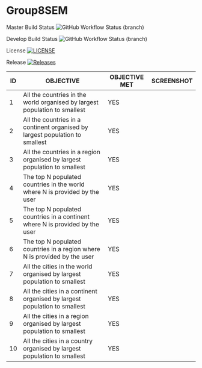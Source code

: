 # Group8SEM

Master Build Status ![GitHub Workflow Status (branch)](https://img.shields.io/github/actions/workflow/status/calipobox1209/Group9SEM/main.yml?branch=main)

Develop Build Status ![GitHub Workflow Status (branch)](https://img.shields.io/github/actions/workflow/status/calipobox1209/group8sem/main.yml?branch=develop)

License [![LICENSE](https://img.shields.io/github/license/calipobox1209/group9sem.svg?style=flat-square)](https://github.com/calipobox1209/group8sem/blob/main/LICENSE)

Release [![Releases](https://img.shields.io/github/release/calipobox1209/group9sem/all.svg?style=flat-square)](https://github.com/calipobox1209/group8sem/releases)

| ID | OBJECTIVE                                                                 | OBJECTIVE MET | SCREENSHOT |
|----|---------------------------------------------------------------------------|---------------|------------|
| 1  | All the countries in the world organised by largest population to smallest | YES           |            |
| 2  | All the countries in a continent organised by largest population to smallest | YES           |            |
| 3  | All the countries in a region organised by largest population to smallest | YES           |            |
| 4  | The top N populated countries in the world where N is provided by the user | YES           |            |
| 5  | The top N populated countries in a continent where N is provided by the user | YES           |            |
| 6  | The top N populated countries in a region where N is provided by the user | YES           |            |
| 7  | All the cities in the world organised by largest population to smallest | YES           |            |
| 8  | All the cities in a continent organised by largest population to smallest | YES           |            |
| 9  | All the cities in a region organised by largest population to smallest | YES           |            |
| 10 | All the cities in a country organised by largest population to smallest | YES           |            |
